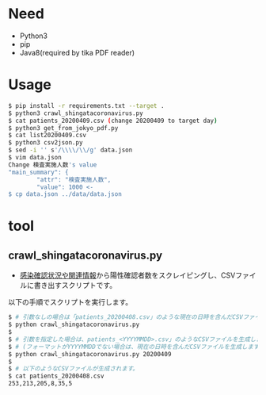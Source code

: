 # Need

- Python3
- pip
- Java8(required by tika PDF reader)

# Usage

```sh
$ pip install -r requirements.txt --target .
$ python3 crawl_shingatacoronavirus.py
$ cat patients_20200409.csv (change 20200409 to target day)  
$ python3 get_from_jokyo_pdf.py
$ cat list20200409.csv
$ python3 csv2json.py
$ sed -i '' s'/\\\\/\\/g' data.json
$ vim data.json
Change 検査実施人数's value
"main_summary": {
        "attr": "検査実施人数",
        "value": 1000 <- 
$ cp data.json ../data/data.json
```

# tool

## crawl_shingatacoronavirus.py

 * [感染確認状況や関連情報](http://www.pref.saitama.lg.jp/a0701/shingatacoronavirus.html)から陽性確認者数をスクレイピングし、CSVファイルに書き出すスクリプトです。

以下の手順でスクリプトを実行します。

```sh
$ # 引数なしの場合は「patients_20200408.csv」のような現在の日時を含んだCSVファイルを生成します。
$ python crawl_shingatacoronavirus.py
$
$ # 引数を指定した場合は、patients_<YYYYMMDD>.csv」のようなCSVファイルを生成します。
$ # (フォーマットがYYYYMMDDでない場合は、現在の日時を含んだCSVファイルを生成します)
$ python crawl_shingatacoronavirus.py 20200409
$
$ # 以下のようなCSVファイルが生成されます。
$ cat patients_20200408.csv
253,213,205,8,35,5
```

